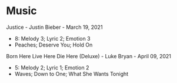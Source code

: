 # Music

Justice - Justin Bieber - March 19, 2021
* 8:	Melody 3;	Lyric 2;	Emotion 3
* Peaches;	Deserve You;	Hold On

Born Here Live Here Die Here (Deluxe) - Luke Bryan - April 09, 2021
* 5:	Melody 2;	Lyric 1;	Emotion 2
* Waves;	Down to One;	What She Wants Tonight
